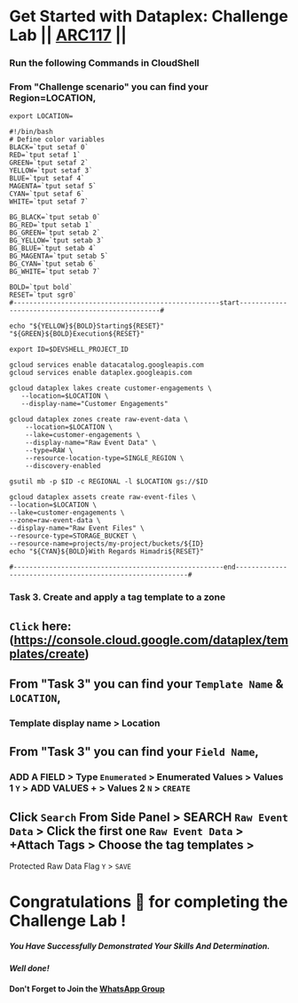  # Get Started with Dataplex: Challenge Lab || [ARC117](https://www.cloudskillsboost.google/course_templates/726/labs/461571) ||

 
### Run the following Commands in CloudShell
### From "Challenge scenario" you can find your Region=LOCATION,

```
export LOCATION=
```
```
#!/bin/bash
# Define color variables
BLACK=`tput setaf 0`
RED=`tput setaf 1`
GREEN=`tput setaf 2`
YELLOW=`tput setaf 3`
BLUE=`tput setaf 4`
MAGENTA=`tput setaf 5`
CYAN=`tput setaf 6`
WHITE=`tput setaf 7`

BG_BLACK=`tput setab 0`
BG_RED=`tput setab 1`
BG_GREEN=`tput setab 2`
BG_YELLOW=`tput setab 3`
BG_BLUE=`tput setab 4`
BG_MAGENTA=`tput setab 5`
BG_CYAN=`tput setab 6`
BG_WHITE=`tput setab 7`

BOLD=`tput bold`
RESET=`tput sgr0`
#----------------------------------------------------start--------------------------------------------------#

echo "${YELLOW}${BOLD}Starting${RESET}" "${GREEN}${BOLD}Execution${RESET}"

export ID=$DEVSHELL_PROJECT_ID

gcloud services enable datacatalog.googleapis.com
gcloud services enable dataplex.googleapis.com

gcloud dataplex lakes create customer-engagements \
   --location=$LOCATION \
   --display-name="Customer Engagements"

gcloud dataplex zones create raw-event-data \
    --location=$LOCATION \
    --lake=customer-engagements \
    --display-name="Raw Event Data" \
    --type=RAW \
    --resource-location-type=SINGLE_REGION \
    --discovery-enabled

gsutil mb -p $ID -c REGIONAL -l $LOCATION gs://$ID

gcloud dataplex assets create raw-event-files \
--location=$LOCATION \
--lake=customer-engagements \
--zone=raw-event-data \
--display-name="Raw Event Files" \
--resource-type=STORAGE_BUCKET \
--resource-name=projects/my-project/buckets/${ID}
echo "${CYAN}${BOLD}With Regards Himadri${RESET}"

#-----------------------------------------------------end----------------------------------------------------------#
```

### Task 3. Create and apply a tag template to a zone
## ```Click``` here: (https://console.cloud.google.com/dataplex/templates/create)

## From "Task 3" you can find your ```Template Name``` & ```LOCATION```,
### Template display name > Location

## From "Task 3" you can find your ```Field Name```,
### ADD A FIELD > Type ```Enumerated``` > Enumerated Values > Values 1 ```Y``` > ADD VALUES + > Values 2 ```N``` > ```CREATE```

## Click ```Search``` From Side Panel > SEARCH ```Raw Event Data``` > Click the first one ```Raw Event Data``` > +Attach Tags > Choose the tag templates > 
Protected Raw Data Flag ```Y``` > ```SAVE```


# Congratulations 🎉 for completing the Challenge Lab !

##### *You Have Successfully Demonstrated Your Skills And Determination.*

#### *Well done!*

#### Don't Forget to Join the [WhatsApp Group](https://chat.whatsapp.com/CcX9gXycV1lKmOjnZQCk7g) 
